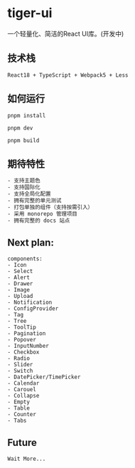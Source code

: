 # tiger-ui
一个轻量化、简洁的React UI库。(开发中)

## 技术栈
```shell
React18 + TypeScript + Webpack5 + Less
```

## 如何运行
``` shell
pnpm install

pnpm dev

pnpm build
```

## 期待特性
```txt
- 支持主题色
- 支持国际化
- 支持全局化配置
- 拥有完整的单元测试
- 打包单独的组件（支持按需引入）
- 采用 monorepo 管理项目
- 拥有完整的 docs 站点
```

## Next plan:
```shell
components:
- Icon
- Select
- Alert
- Drawer
- Image
- Upload
- Notification
- ConfigProvider
- Tag
- Tree
- ToolTip
- Pagination
- Popover
- InputNumber
- Checkbox
- Radio
- Slider
- Switch
- DatePicker/TimePicker
- Calendar
- Carouel
- Collapse
- Empty
- Table
- Counter
- Tabs
```

## Future
```shell
Wait More...
```
